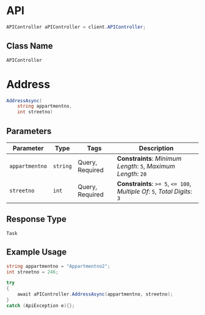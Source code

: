 # API

```csharp
APIController aPIController = client.APIController;
```

## Class Name

`APIController`


# Address

```csharp
AddressAsync(
    string appartmentno,
    int streetno)
```

## Parameters

| Parameter | Type | Tags | Description |
|  --- | --- | --- | --- |
| `appartmentno` | `string` | Query, Required | **Constraints**: *Minimum Length*: `5`, *Maximum Length*: `20` |
| `streetno` | `int` | Query, Required | **Constraints**: `>= 5`, `<= 100`, *Multiple Of*: `5`, *Total Digits*: `3` |

## Response Type

`Task`

## Example Usage

```csharp
string appartmentno = "Appartmentno2";
int streetno = 246;

try
{
    await aPIController.AddressAsync(appartmentno, streetno);
}
catch (ApiException e){};
```


